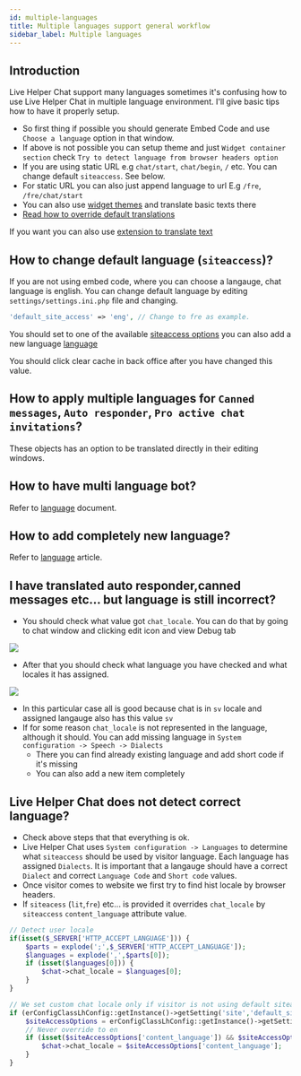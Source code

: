 ```yaml
---
id: multiple-languages
title: Multiple languages support general workflow
sidebar_label: Multiple languages
---
```


## Introduction

Live Helper Chat support many languages sometimes it's confusing how to use Live Helper Chat in multiple language environment. I'll give basic tips how to have it properly setup.

 * So first thing if possible you should generate Embed Code and use `Choose a language` option in that window.
 * If above is not possible you can setup theme and just `Widget container section` check `Try to detect language from browser headers option`
 * If you are using static URL e.g `chat/start`, `chat/begin`, `/` etc. You can change default `siteaccess`. See below.
 * For static URL you can also just append language to url E.g `/fre`, `/fre/chat/start`
 * You can also use [widget themes](theme/theme.md) and translate basic texts there
 * [Read how to override default translations](language.md#how-to-override-default-translations)

If you want you can also use [extension to translate text](https://github.com/LiveHelperChat/livehelperchat-extensions/tree/master/overridetranslation/translations)

## How to change default language (`siteaccess`)?

If you are not using embed code, where you can choose a langauge, chat language is english. You can change default language by editing `settings/settings.ini.php` file and changing.

```php
'default_site_access' => 'eng', // Change to fre as example.
```

You should set to one of the available [siteaccess options](https://github.com/LiveHelperChat/livehelperchat/blob/master/lhc_web/settings/settings.ini.default.php#L32) you can also add a new language [language](language.md)

You should click clear cache in back office after you have changed this value.

## How to apply multiple languages for `Canned messages`, `Auto responder`, `Pro active chat invitations`?

These objects has an option to be translated directly in their editing windows.

## How to have multi language bot?

Refer to [language](../bot/multiple-languages.md) document.

## How to add completely new language?

Refer to [language](language.md) article.

## I have translated auto responder,canned messages etc... but language is still incorrect?

 *  You should check what value got `chat_locale`. You can do that by going to chat window and clicking edit icon and view Debug tab
 
![](/img/chat/chat-locale.png) 
 
 * After that you should check what language you have checked and what locales it has assigned.
 
![](/img/chat/lang-check.png) 

* In this particular case all is good because chat is in `sv` locale and assigned langauge also has this value `sv`
* If for some reason `chat_locale` is not represented in the language, although it should. You can add missing language in `System configuration -> Speech -> Dialects`
    * There you can find already existing language and add short code if it's missing 
    * You can also add a new item completely

## Live Helper Chat does not detect correct language?

 * Check above steps that that everything is ok.
 * Live Helper Chat uses `System configuration -> Languages` to determine what `siteaccess` should be used by visitor language. Each language has assigned `Dialects`. It is important that a langauge should have a correct `Dialect` and correct `Language Code` and `Short code` values.
 * Once visitor comes to website we first try to find hist locale by browser headers.
 * If `siteacess` (`lit`,`fre`) etc... is provided it overrides `chat_locale` by `siteaccess` `content_language` attribute value. 

```php
// Detect user locale
if(isset($_SERVER['HTTP_ACCEPT_LANGUAGE'])) {
    $parts = explode(';',$_SERVER['HTTP_ACCEPT_LANGUAGE']);
    $languages = explode(',',$parts[0]);
    if (isset($languages[0])) {
        $chat->chat_locale = $languages[0];
    }
}

// We set custom chat locale only if visitor is not using default siteaccss and default langauge is not english.
if (erConfigClassLhConfig::getInstance()->getSetting('site','default_site_access') != erLhcoreClassSystem::instance()->SiteAccess) {
    $siteAccessOptions = erConfigClassLhConfig::getInstance()->getSetting('site_access_options', erLhcoreClassSystem::instance()->SiteAccess);
    // Never override to en
    if (isset($siteAccessOptions['content_language']) && $siteAccessOptions['content_language'] != 'en') {
        $chat->chat_locale = $siteAccessOptions['content_language'];
    }
}
```
 